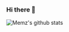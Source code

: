 ### Hi there 👋

![Memz's github stats](https://github-readme-stats.vercel.app/api?username=B-Dem&hide=contribs,prs&show_icons=true&theme=dracula&rank_icon=github)
<br>
<!--
**B-Dem/B-Dem** is a ✨ _special_ ✨ repository because its `README.md` (this file) appears on your GitHub profile.

Here are some ideas to get you started:

- 🔭 I’m currently working on ...
- 🌱 I’m currently learning ...
- 👯 I’m looking to collaborate on ...
- 🤔 I’m looking for help with ...
- 💬 Ask me about ...
- 📫 How to reach me: ...
- 😄 Pronouns: ...
- ⚡ Fun fact: ...
-->
